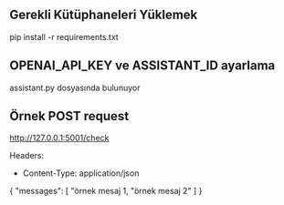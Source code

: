 ## Gerekli Kütüphaneleri Yüklemek
pip install -r requirements.txt 

## OPENAI_API_KEY ve ASSISTANT_ID ayarlama
assistant.py dosyasında bulunuyor

## Örnek POST request
http://127.0.0.1:5001/check

Headers:
- Content-Type: application/json

{
  "messages": [
    "örnek mesaj 1,
    "örnek mesaj 2"
  ]
}
